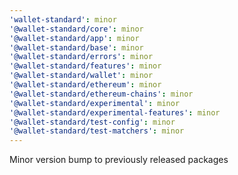```yaml
---
'wallet-standard': minor
'@wallet-standard/core': minor
'@wallet-standard/app': minor
'@wallet-standard/base': minor
'@wallet-standard/errors': minor
'@wallet-standard/features': minor
'@wallet-standard/wallet': minor
'@wallet-standard/ethereum': minor
'@wallet-standard/ethereum-chains': minor
'@wallet-standard/experimental': minor
'@wallet-standard/experimental-features': minor
'@wallet-standard/test-config': minor
'@wallet-standard/test-matchers': minor
---
```


Minor version bump to previously released packages
